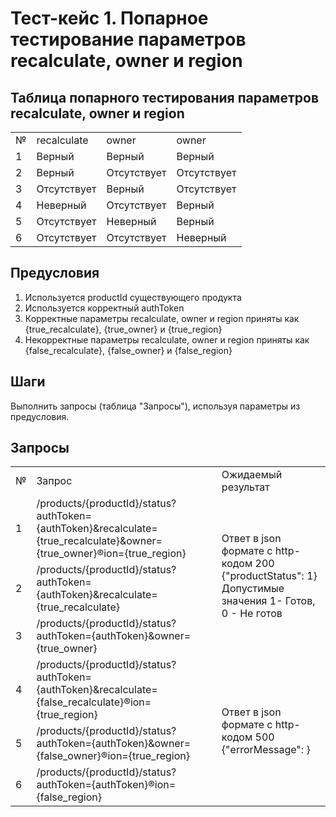# Тест-кейс 1. Попарное тестирование параметров recalculate, owner и region

## Таблица попарного тестирования параметров recalculate, owner и region
<table>
    <tr>
        <td>№</td>
        <td>recalculate</td>
        <td>owner</td>
        <td>owner</td>
    </tr>
    <tr>
        <td>1</td>
        <td>Верный</td>
        <td>Верный</td>
        <td>Верный</td>
    </tr>
    <tr>
        <td>2</td>
        <td>Верный</td>
        <td>Отсутствует</td>
        <td>Отсутствует</td>
    </tr>
    <tr>
        <td>3</td>
        <td>Отсутствует</td>
        <td>Верный</td>
        <td>Отсутствует</td>
    </tr>
    <tr>
        <td>4</td>
        <td>Неверный</td>
        <td>Отсутствует</td>
        <td>Верный</td>
    </tr>
    <tr>
        <td>5</td>
        <td>Отсутствует</td>
        <td>Неверный</td>
        <td>Верный</td>
    </tr>
    <tr>
        <td>6</td>
        <td>Отсутствует</td>
        <td>Отсутствует</td>
        <td>Неверный</td>
    </tr>
</table>


## Предусловия
1) Используется productId существующего продукта
2) Используется корректный authToken
3) Корректные параметры recalculate, owner и region приняты как {true_recalculate}, {true_owner} и {true_region}
4) Некорректные параметры recalculate, owner и region приняты как {false_recalculate}, {false_owner} и {false_region}


## Шаги
Выполнить запросы (таблица "Запросы"), используя параметры из предусловия.


## Запросы
<table>
    <tr>
        <td>№</td>
        <td>Запрос</td>
        <td>Ожидаемый результат</td>
    </tr>
    <tr>
        <td>1</td>
        <td>
            /products/{productId}/status?authToken={authToken}&recalculate={true_recalculate}&owner={true_owner}&region={true_region}
        </td>
        <td  rowspan="3">
            Ответ в json формате с http-кодом 200 {"productStatus": 1} <br>
            Допустимые значения 1- Готов, 0 - Не готов
        </td>
    </tr>
    <tr>
        <td>2</td>
        <td>
            /products/{productId}/status?authToken={authToken}&recalculate={true_recalculate}
        </td>
    </tr>
    <tr>
        <td>3</td>
        <td>
            /products/{productId}/status?authToken={authToken}&owner={true_owner}
        </td>
    </tr>
    <tr>
        <td>4</td>
        <td>
            /products/{productId}/status?authToken={authToken}&recalculate={false_recalculate}&region={true_region}
        </td>
        <td  rowspan="3">
            Ответ в json формате с http-кодом 500 {"errorMessage": }
        </td>
    </tr>
    <tr>
        <td>5</td>
        <td>
            /products/{productId}/status?authToken={authToken}&owner={false_owner}&region={true_region}
        </td>
    </tr>
    <tr>
        <td>6</td>
        <td>
            /products/{productId}/status?authToken={authToken}&region={false_region}
        </td>
    </tr>
</table>



